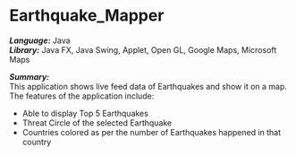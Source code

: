 # Earthquake_Mapper

***Language:*** Java <br />
***Library:*** Java FX, Java Swing, Applet, Open GL, Google Maps, Microsoft Maps <br />

***Summary:*** <br />
 This application shows live feed data of Earthquakes and show it on a map. The features of the 
 application include:
 - Able to display Top 5 Earthquakes
 - Threat Circle of the selected Earthquake
 - Countries colored as per the number of Earthquakes happened in that country


